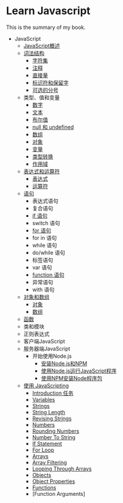 ﻿# Learn Javascript

This is the summary of my book.

* JavaScript
    * [JavaScript概述](src/introduction/introduction.md)
    * [词法结构](src/cfjg/README.md)
       * [字符集](src/charset.md)
       * [注释](src/comment.md)
       * [直接量](src/literal.md)
       * [标识符和保留字](src/keyword.md)
       * [可选的分号](src/kxdfh.md)
    * 类型、值和变量
       * [数字](src/type-var/number.md)
       * [文本](src/type-var/string.md)
       * [布尔值](src/type-var/boolean.md)
       * [null 和 undefined](src/type-var/null-and-undefined.md)
       * [数组](src/type-var/array.md)
       * [对象](src/type-var/object.md)
       * [变量](src/type-var/var.md)
       * [类型转换](src/type-var/lxzh.md)
       * [作用域](src/type-var/zyy.md)
    * [表达式和运算符](src/bds-ysf/README.md)
       * [表达式](src/bds-ysf/bds.md)
       * [运算符](src/bds-ysf/ysf.md)
    * [语句](src/statements/README.md)
       * 表达式语句
       * 复合语句
       * [if 语句](src/statements/if.md)
       * switch 语句
       * [for 语句](src/statements/for.md)
       * for in 语句
       * while 语句
       * do/while 语句
       * 标签语句
       * var 语句
       * [function 语句](src/statements/function.md)
       * 异常语句
       * with 语句
    * [对象和数组](src/object-array/README.md)
       * [对象](src/object-array/object.md)
       * [数组](src/object-array/array.md)
    * [函数](src/function/README.md)
    * 类和模块
    * 正则表达式
    * 客户端JavaScript
    * 服务器端JavaScript
      - 开始使用Node.js
        + [安装Node.js和NPM](src/nodejs/git-started/install-nodejs.md)
        + [使用Node.js运行JavaScript程序](src/nodejs/git-started/use-nodejs.md)
        + [使用NPM安装Node程序包](src/nodejs/git-started/use-npm.md)
    * [使用 JavaScripting](src/javascripting/README.md)
       * [Introduction 任务](src/javascripting/introduction.md)
       * [Variables](src/)
       * [Strings](src/)
       * [String Length](src/)
       * [Revising Strings](src/)
       * [Numbers](src/)
       * [Rounding Numbers](src/)
       * [Number To String](src/)
       * [If Statement](src/)
       * [For Loop](src/)
       * [Arrays](src/)
       * [Array Filtering](src/)
       * [Looping Through Arrays](src/)
       * [Objects](src/)
       * [Object Properties](src/)
       * [Functions](src/)
       * [Function Arguments]
